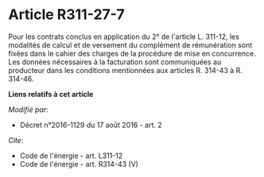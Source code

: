 # Article R311-27-7

Pour les contrats conclus en application du 2° de l'article L. 311-12, les modalités de calcul et de versement du complément
de rémunération sont fixées dans le cahier des charges de la procédure de mise en concurrence. Les données nécessaires à la
facturation sont communiquées au producteur dans les conditions mentionnées aux articles R. 314-43 à R. 314-46.

**Liens relatifs à cet article**

_Modifié par_:

  - Décret n°2016-1129 du 17 août 2016 - art. 2

_Cite_:

  - Code de l'énergie - art. L311-12
  - Code de l'énergie - art. R314-43 (V)
